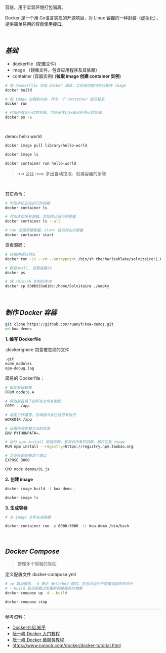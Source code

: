 

容器，用于实现环境打包隔离。

Docker 是一个用 Go语言实现的开源项目，对 Linux 容器的一种封装（虚拟化），提供简单易用的容器使用接口。


</br>

## _基础_

- dockerfile（配置文件）
- image （镜像文件，包含应用程序及其依赖）
- container (容器实例) (**拉取 image 创建 container 实例**)


```bash
# 将 dockerfile 交给 docker 编译，之后会创建可执行程序 image
docker build

# 将 image 加载到内存，作为一个 container 运行起来
docker run

# 列出所有运行过的容器，包括正在运行和已经停止的容器。
docker ps -a
```

</br>

demo: hello world

```bash
docker image pull library/hello-world

docker image ls

docker container run hello-world
```

> run 会比 runc 多出自动拉取、创建容器的步骤


</br>

其它命令：

```bash
# 列出本机正在运行的容器
docker container ls

# 列出本机所有容器，包括终止运行的容器
docker container ls --all

# run 总是新建容器，start 启动存在的容器
docker container start
```


查看源码：
```bash
# 容器内源码地址
docker run -it --rm --entrypoint /bin/sh thecharlesblake/solvitaire:1.0

# 新起shell, 查看容器id
docker ps

# 将 /bin/sh 复制到本地
docker cp 836b933a810c:/home/Solvitaire ./empty
```





</br>

## _制作 Docker 容器_

```bash
git clone https://github.com/ruanyf/koa-demos.git
cd koa-demos
```



**1. 编写 Dockerfile**

.dockerignore 包含被忽视的文件

```txt
.git
node_modules
npm-debug.log
```

简易的 Dockerfile：

```bash
# 指定基础镜像
FROM node:8.4

# 将当前目录下的所有文件复制到
COPY . /app

# 指定工作路径，后续指令会在这目录执行
WORKDIR /app

# 设置环境变量为当前目录
ENV PYTHONPATH=.

# 运行 npm install 安装依赖。安装后所有的依赖，都打包到 image
RUN npm install --registry=https://registry.npm.taobao.org

# 允许外部连接这个端口
EXPOSE 3000

CMD node demos/01.js
```

**2. 创建 image**

```bash
docker image build -t koa-demo .

docker image ls
```

**3. 生成容器**

```bash
# 从 image 文件生成容器

docker container run -p 8000:3000 -it koa-demo /bin/bash
```

</br>

## _Docker Compose_

> 管理多个容器的联动

定义配置文件 docker-compose.yml

```bash
# up 启动服务，-d 表示 detached 模式，在后台运行不阻塞当前的命令行
# --build 启动容器之前重新构建服务的镜像
docker-compose up -d --build

docker-compose stop
```




--------------

参考资料：
- [Docker介绍.知乎](https://zhuanlan.zhihu.com/p/187505981)
- [阮一峰 Docker 入门教程](https://www.ruanyifeng.com/blog/2018/02/docker-tutorial.html)
- [阮一峰 Docker 微服务教程](https://www.ruanyifeng.com/blog/2018/02/docker-wordpress-tutorial.html)
- https://www.runoob.com/docker/docker-tutorial.html